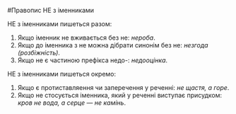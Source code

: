 #Правопис НЕ з iменниками

<span class="p1">НЕ з iменниками пишеться разом:</span>
1. Якщо iменник не вживається без не: <i>нероба</i>.
2. Якщо до iменника з не можна дiбрати синонiм без не: <i>незгода
(розбiжнiсть)</i>.
3. Якщо не є частиною префiкса <span class="p1">недо-</span>: <i>недооцiнка</i>.



<span class="p1">НЕ з iменниками пишеться окремо:</span>
1. Якщо є протиставляення чи заперечення у реченнi: <i>не щастя, а
горе</i>.
2. Якщо не стосується iменника, який у реченнi виступає присудком:<br> <i>кров не вода, а серце — не камiнь</i>.